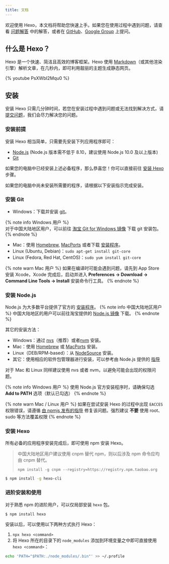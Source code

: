 ```yaml
---
title: 文档
---
```


欢迎使用 Hexo，本文档将帮助您快速上手。如果您在使用过程中遇到问题，请查看 [问题解答](troubleshooting.html) 中的解答，或者在 [GitHub](https://github.com/hexojs/hexo/issues)、[Google Group](https://groups.google.com/group/hexo) 上提问。

## 什么是 Hexo？

Hexo 是一个快速、简洁且高效的博客框架。Hexo 使用 [Markdown](http://daringfireball.net/projects/markdown/)（或其他渲染引擎）解析文章，在几秒内，即可利用靓丽的主题生成静态网页。

{% youtube PsXWbI2Mqu0 %}

## 安装

安装 Hexo 只需几分钟时间，若您在安装过程中遇到问题或无法找到解决方式，请[提交问题](https://github.com/hexojs/hexo/issues)，我们会尽力解决您的问题。

### 安装前提

安装 Hexo 相当简单，只需要先安装下列应用程序即可：

- [Node.js](http://nodejs.org/) (Node.js 版本需不低于 8.10，建议使用 Node.js 10.0 及以上版本)
- [Git](http://git-scm.com/)

如果您的电脑中已经安装上述必备程序，那么恭喜您！你可以直接前往 [安装 Hexo](#安装-Hexo) 步骤。

如果您的电脑中尚未安装所需要的程序，请根据以下安装指示完成安装。

### 安装 Git

- Windows：下载并安装 [git](https://git-scm.com/download/win)。

{% note info Windows 用户 %}	
对于中国大陆地区用户，可以前往 [淘宝 Git for Windows 镜像](https://npm.taobao.org/mirrors/git-for-windows/) 下载 git 安装包。
{% endnote %}

- Mac：使用 [Homebrew](http://mxcl.github.com/homebrew/), [MacPorts](http://www.macports.org/) 或者下载 [安装程序](http://sourceforge.net/projects/git-osx-installer/)。
- Linux (Ubuntu, Debian)：`sudo apt-get install git-core`
- Linux (Fedora, Red Hat, CentOS)：`sudo yum install git-core`

{% note warn Mac 用户 %}
如果在编译时可能会遇到问题，请先到 App Store 安装 Xcode，Xcode 完成后，启动并进入 **Preferences -> Download -> Command Line Tools -> Install** 安装命令行工具。
{% endnote %}

### 安装 Node.js

Node.js 为大多数平台提供了官方的 [安装程序](https://nodejs.org/en/download/)。
{% note info 中国大陆地区用户 %}
 中国大陆地区的用户可以前往淘宝提供的 [Node.js 镜像](https://npm.taobao.org/mirrors/node) 下载。
{% endnote %}

其它的安装方法：

- Windows：通过 [nvs](https://github.com/jasongin/nvs/)（推荐）或者[nvm](https://github.com/nvm-sh/nvm) 安装。
- Mac：使用 [Homebrew](https://brew.sh/) 或 [MacPorts](http://www.macports.org/) 安装。
- Linux（DEB/RPM-based）：从 [NodeSource](https://github.com/nodesource/distributions) 安装。
- 其它：使用相应的软件包管理器进行安装，可以参考由 Node.js 提供的 [指导](https://nodejs.org/zh-cn/download/package-manager/)

对于 Mac 和 Linux 同样建议使用 nvs 或者 nvm，以避免可能会出现的权限问题。

{% note info Windows 用户 %}
使用 Node.js 官方安装程序时，请确保勾选 **Add to PATH** 选项（默认已勾选）
{% endnote %}

{% note warn Mac / Linux 用户 %}
如果在尝试安装 Hexo 的过程中出现 `EACCES` 权限错误，请遵循 [由 npmjs 发布的指导](https://docs.npmjs.com/resolving-eacces-permissions-errors-when-installing-packages-globally) 修复该问题。强烈建议 **不要** 使用 root、sudo 等方法覆盖权限
{% endnote %}

### 安装 Hexo

所有必备的应用程序安装完成后，即可使用 npm 安装 Hexo。
> 中国大陆地区用户建议使用 cnpm 替代 npm，则以后涉及 npm 命令应均由 cnpm 替代。
> ```
> npm install -g cnpm --registry=https://registry.npm.taobao.org
> ```

``` bash
$ npm install -g hexo-cli
```

### 进阶安装和使用

对于熟悉 npm 的进阶用户，可以仅局部安装 `hexo` 包。

``` bash
$ npm install hexo
```

安装以后，可以使用以下两种方式执行 Hexo：

1. `npx hexo <command>`
2. 将 Hexo 所在的目录下的 `node_modules` 添加到环境变量之中即可直接使用 `hexo <command>`：

  ``` bash
  echo 'PATH="$PATH:./node_modules/.bin"' >> ~/.profile
  ```
